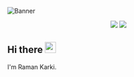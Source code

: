 ![Banner](https://github.com/ramankarki/ramankarki/blob/master/assets/banner.svg)

<!-- retro visitor counter -->
<p align="center">
    <img src="https://github.com/ramankarki/ramankarki/blob/master/assets/eye-icon.svg">
    <img src="https://profile-counter.glitch.me/ramankarki/count.svg" />
</p>

<h2>Hi there <img src="https://media.giphy.com/media/hvRJCLFzcasrR4ia7z/giphy.gif" width="25px"></h2>

I'm Raman Karki.
